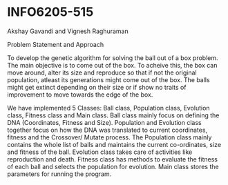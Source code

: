 # INFO6205-515
Akshay Gavandi and Vignesh Raghuraman

Problem Statement and Approach

To develop the genetic algorithm for solving the ball out of a box problem. The main objective is to come out of the box. To acheive this, the box can move around, alter its size and reproduce so that if not the original population, atleast its generations might come out of the box. The balls might get extinct depending on their size or if show no traits of improvement to move towards the edge of the box.

We have implemented 5 Classes: Ball class, Population class, Evolution class, Fitness class and Main class. 
Ball class mainly focus on defining the DNA (Coordinates, Fitness and Size).
Population and Evolution class together focus on how the DNA was translated to current coordinates, fitness and the Crossover/ Mutate process. 
The Population class mainly contains the whole list of balls and maintains the current co-ordinates, size and fitness of the ball. 
Evolution class takes care of activities like reproduction and death.
Fitness class has methods to evaluate the fitness of each ball and selects the population for evolution. 
Main class stores the parameters for running the program.
